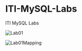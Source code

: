 # ITI-MySQL-Labs
ITI MySQL Labs

![Lab01](https://github.com/AhmedFatthy1040/ITI-MySQL-Labs/assets/91102592/ac82d5e8-1871-4715-a12d-ac6351acda1a)

![Lab01Mapping](https://github.com/AhmedFatthy1040/ITI-MySQL-Labs/assets/91102592/0f792d7b-c658-439b-bf5b-69adf84dcbc1)

